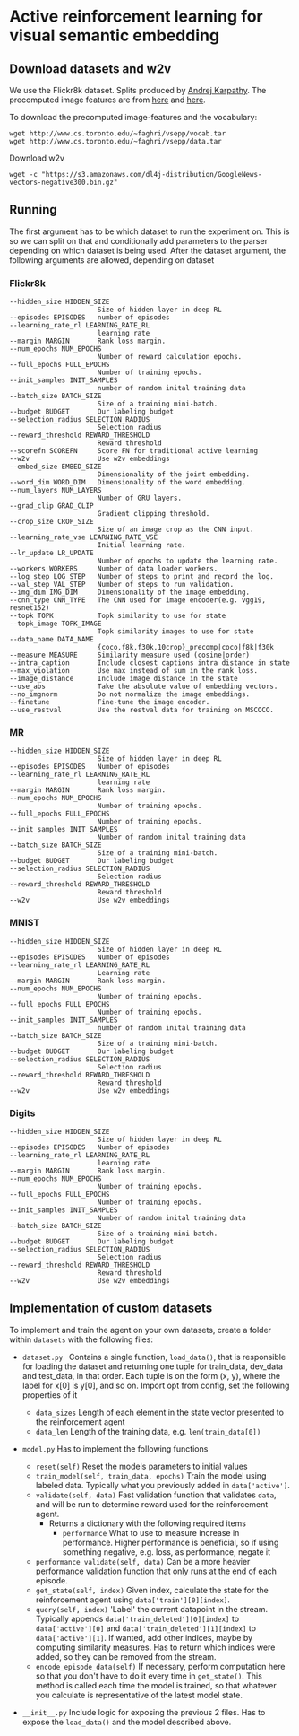 # Active reinforcement learning for visual semantic embedding

## Download datasets and w2v
We use the Flickr8k dataset. Splits produced by [Andrej Karpathy](http://cs.stanford.edu/people/karpathy/deepimagesent/). The precomputed image features are from [here](https://github.com/ryankiros/visual-semantic-embedding/) and [here](https://github.com/ivendrov/order-embedding).

To download the precomputed image-features and the vocabulary:
```
wget http://www.cs.toronto.edu/~faghri/vsepp/vocab.tar
wget http://www.cs.toronto.edu/~faghri/vsepp/data.tar
```

Download w2v
```
wget -c "https://s3.amazonaws.com/dl4j-distribution/GoogleNews-vectors-negative300.bin.gz"
```

## Running
The first argument has to be which dataset to run the experiment on. This is so we can split on that and conditionally add parameters to the parser depending on which dataset is being used. After the dataset argument, the following arguments are allowed, depending on dataset

### Flickr8k
```
--hidden_size HIDDEN_SIZE
                      Size of hidden layer in deep RL
--episodes EPISODES   number of episodes
--learning_rate_rl LEARNING_RATE_RL
                      learning rate
--margin MARGIN       Rank loss margin.
--num_epochs NUM_EPOCHS
                      Number of reward calculation epochs.
--full_epochs FULL_EPOCHS
                      Number of training epochs.
--init_samples INIT_SAMPLES
                      number of random inital training data
--batch_size BATCH_SIZE
                      Size of a training mini-batch.
--budget BUDGET       Our labeling budget
--selection_radius SELECTION_RADIUS
                      Selection radius
--reward_threshold REWARD_THRESHOLD
                      Reward threshold
--scorefn SCOREFN     Score FN for traditional active learning
--w2v                 Use w2v embeddings
--embed_size EMBED_SIZE
                      Dimensionality of the joint embedding.
--word_dim WORD_DIM   Dimensionality of the word embedding.
--num_layers NUM_LAYERS
                      Number of GRU layers.
--grad_clip GRAD_CLIP
                      Gradient clipping threshold.
--crop_size CROP_SIZE
                      Size of an image crop as the CNN input.
--learning_rate_vse LEARNING_RATE_VSE
                      Initial learning rate.
--lr_update LR_UPDATE
                      Number of epochs to update the learning rate.
--workers WORKERS     Number of data loader workers.
--log_step LOG_STEP   Number of steps to print and record the log.
--val_step VAL_STEP   Number of steps to run validation.
--img_dim IMG_DIM     Dimensionality of the image embedding.
--cnn_type CNN_TYPE   The CNN used for image encoder(e.g. vgg19, resnet152)
--topk TOPK           Topk similarity to use for state
--topk_image TOPK_IMAGE
                      Topk similarity images to use for state
--data_name DATA_NAME
                      {coco,f8k,f30k,10crop}_precomp|coco|f8k|f30k
--measure MEASURE     Similarity measure used (cosine|order)
--intra_caption       Include closest captions intra distance in state
--max_violation       Use max instead of sum in the rank loss.
--image_distance      Include image distance in the state
--use_abs             Take the absolute value of embedding vectors.
--no_imgnorm          Do not normalize the image embeddings.
--finetune            Fine-tune the image encoder.
--use_restval         Use the restval data for training on MSCOCO.
```

### MR
```
--hidden_size HIDDEN_SIZE
                      Size of hidden layer in deep RL
--episodes EPISODES   Number of episodes
--learning_rate_rl LEARNING_RATE_RL
                      learning rate
--margin MARGIN       Rank loss margin.
--num_epochs NUM_EPOCHS
                      Number of training epochs.
--full_epochs FULL_EPOCHS
                      Number of training epochs.
--init_samples INIT_SAMPLES
                      Number of random inital training data
--batch_size BATCH_SIZE
                      Size of a training mini-batch.
--budget BUDGET       Our labeling budget
--selection_radius SELECTION_RADIUS
                      Selection radius
--reward_threshold REWARD_THRESHOLD
                      Reward threshold
--w2v                 Use w2v embeddings
```

### MNIST
```
--hidden_size HIDDEN_SIZE
                      Size of hidden layer in deep RL
--episodes EPISODES   Number of episodes
--learning_rate_rl LEARNING_RATE_RL
                      Learning rate
--margin MARGIN       Rank loss margin.
--num_epochs NUM_EPOCHS
                      Number of training epochs.
--full_epochs FULL_EPOCHS
                      Number of training epochs.
--init_samples INIT_SAMPLES
                      number of random inital training data
--batch_size BATCH_SIZE
                      Size of a training mini-batch.
--budget BUDGET       Our labeling budget
--selection_radius SELECTION_RADIUS
                      Selection radius
--reward_threshold REWARD_THRESHOLD
                      Reward threshold
--w2v                 Use w2v embeddings
```

### Digits
```
--hidden_size HIDDEN_SIZE
                      Size of hidden layer in deep RL
--episodes EPISODES   Number of episodes
--learning_rate_rl LEARNING_RATE_RL
                      learning rate
--margin MARGIN       Rank loss margin.
--num_epochs NUM_EPOCHS
                      Number of training epochs.
--full_epochs FULL_EPOCHS
                      Number of training epochs.
--init_samples INIT_SAMPLES
                      Number of random inital training data
--batch_size BATCH_SIZE
                      Size of a training mini-batch.
--budget BUDGET       Our labeling budget
--selection_radius SELECTION_RADIUS
                      Selection radius
--reward_threshold REWARD_THRESHOLD
                      Reward threshold
--w2v                 Use w2v embeddings
```

## Implementation of custom datasets
To implement and train the agent on your own datasets, create a folder within `datasets` with the following files:

- `dataset.py `
Contains a single function, `load_data()`, that is responsible for loading the dataset and returning one tuple for train_data, dev_data and test_data, in that order. Each tuple is on the form (x, y), where the label for x[0] is y[0], and so on. Import opt from config, set the following properties of it
    - `data_sizes` Length of each element in the state vector presented to the reinforcement agent
    - `data_len` Length of the training data, e.g. `len(train_data[0])`


- `model.py`
Has to implement the following functions
    - `reset(self)` Reset the models parameters to initial values
    - `train_model(self, train_data, epochs)` Train the model using labeled data. Typically what you previously added in `data['active']`.
    - `validate(self, data)` Fast validation function that validates `data`, and will be run to determine reward used for the reinforcement agent.
        - Returns a dictionary with the following required items
            - `performance` What to use to measure increase in performance. Higher performance is beneficial, so if using something negative, e.g. loss, as performance, negate it
    - `performance_validate(self, data)` Can be a more heavier performance validation function that only runs at the end of each episode.
    - `get_state(self, index)` Given index, calculate the state for the reinforcement agent using `data['train'][0][index]`.
    - `query(self, index)` 'Label' the current datapoint in the stream. Typically appends `data['train_deleted'][0][index]` to `data['active'][0]` and `data['train_deleted'][1][index]` to `data['active'][1]`. If wanted, add other indices, maybe by computing similarity measures. Has to return which indices were added, so they can be removed from the stream.
    - `encode_episode_data(self)` If necessary, perform computation here so that you don't have to do it every time in `get_state()`. This method is called each time the model is trained, so that whatever you calculate is representative of the latest model state.

- `__init__.py`
Include logic for exposing the previous 2 files. Has to expose the `load_data()` and the model described above.

